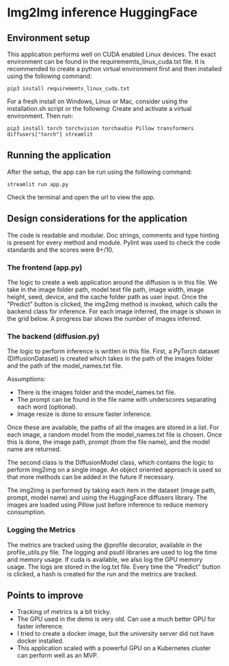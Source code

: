 # Img2Img inference HuggingFace

## Environment setup
This application performs well on CUDA enabled Linux devices. The exact environment can be found in the requirememts_linux_cuda.txt file. It is recommended to create a python virtual environment first and then  installed using the following command:

```{bash}
pip3 install requirememts_linux_cuda.txt
```

For a fresh install on Windows, Linux or Mac, consider using the installation.sh script or the following:
Create and activate a virtual environment. Then run:
```{bash}
pip3 install torch torchvision torchaudio Pillow transformers diffusers["torch"] streamlit
```

## Running the application
After the setup, the app can be run using the following command:
```{bash}
streamlit run app.py
```
Check the terminal and open the url to view the app.

## Design considerations for the application

The code is readable and modular. Doc strings, comments and type hinting is present for every method and module. Pylint was used to check the code standards and the scores were 8+/10.

### The frontend (app.py)
The logic to create a web application around the diffusion is in this file. We take in the image folder path, model text file path, image width, image height, seed, device, and the cache folder path as user input. Once the "Predict" button is clicked, the img2img method is invoked, which calls the backend class for inference. For each image inferred, the image is shown in the grid below. A progress bar shows the number of images inferred.

### The backend (diffusion.py)
The logic to perform inference is written in this file. First, a PyTorch dataset (DiffusionDataset) is created which takes in the path of the images folder and the path of the model_names.txt file.

Assumptions:
+ There is the images folder and the model_names.txt file.
+ The prompt can be found in the file name with underscores separating each word (optional).
+ Image resize is done to ensure faster inference.

Once these are available, the paths of all the images are stored in a list. For each image, a random model from the model_names.txt file is chosen. Once this is done, the image path, prompt (from the file name), and the model name are returned.

The second class is the DiffusionModel class, which contains the logic to perform img2img on a single image. An object oriented approach is used so that more methods can be added in the future if necessary.

The img2img is performed by taking each item in the dataset (image path, prompt, model name) and using the HuggingFace diffusers library. The images are loaded using Pillow just before inference to reduce memory consumption.

### Logging the Metrics
The metrics are tracked using the @profile decorator, available in the profile_utils.py file. The logging and psutil libraries are used to log the time and memory usage. If cuda is available, we also log the GPU memory usage. The logs are stored in the log.txt file. Every time the "Predict" button is clicked, a hash is created for the run and the metrics are tracked.

## Points to improve
+ Tracking of metrics is a bit tricky.
+ The GPU used in the demo is very old. Can use a much better GPU for faster inference.
+ I tried to create a docker image, but the university server did not have docker installed.
+ This application scaled with a powerful GPU on a Kubernetes cluster can perform well as an MVP.
